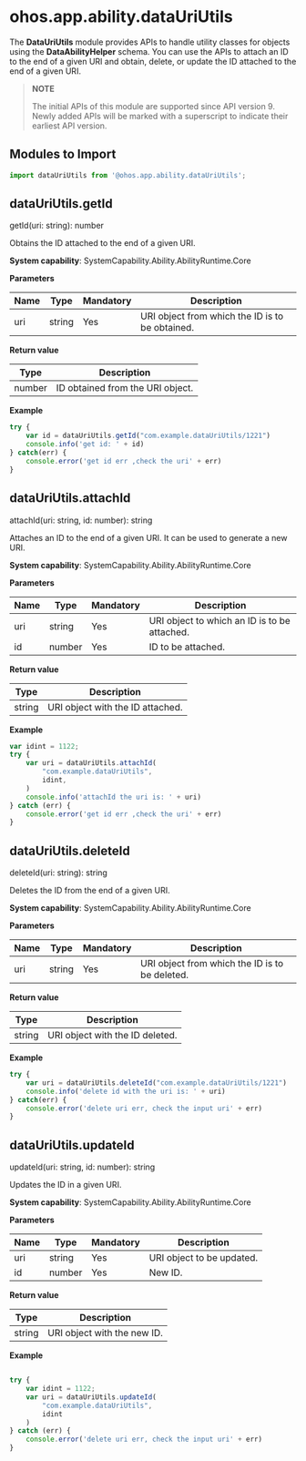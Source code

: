 # ohos.app.ability.dataUriUtils

The **DataUriUtils** module provides APIs to handle utility classes for objects using the **DataAbilityHelper** schema. You can use the APIs to attach an ID to the end of a given URI and obtain, delete, or update the ID attached to the end of a given URI.

> **NOTE**
> 
> The initial APIs of this module are supported since API version 9. Newly added APIs will be marked with a superscript to indicate their earliest API version.

## Modules to Import

```ts
import dataUriUtils from '@ohos.app.ability.dataUriUtils';
```

## dataUriUtils.getId

getId(uri: string): number

Obtains the ID attached to the end of a given URI.

**System capability**: SystemCapability.Ability.AbilityRuntime.Core

**Parameters**

| Name| Type  | Mandatory| Description                       |
| ---- | ------ | ---- | --------------------------- |
| uri  | string | Yes  | URI object from which the ID is to be obtained.|

**Return value**

| Type  | Description                    |
| ------ | ------------------------ |
| number | ID obtained from the URI object.|

**Example**

```ts
try {
    var id = dataUriUtils.getId("com.example.dataUriUtils/1221")
    console.info('get id: ' + id)
} catch(err) {
    console.error('get id err ,check the uri' + err)
}
```



## dataUriUtils.attachId

attachId(uri: string, id: number): string

Attaches an ID to the end of a given URI. It can be used to generate a new URI.

**System capability**: SystemCapability.Ability.AbilityRuntime.Core

**Parameters**

| Name| Type  | Mandatory| Description                       |
| ---- | ------ | ---- | --------------------------- |
| uri  | string | Yes  | URI object to which an ID is to be attached.|
| id   | number | Yes  | ID to be attached.           |

**Return value**

| Type  | Description                 |
| ------ | --------------------- |
| string | URI object with the ID attached.|

**Example**

```ts
var idint = 1122;
try {
    var uri = dataUriUtils.attachId(
        "com.example.dataUriUtils",
        idint,
    )
    console.info('attachId the uri is: ' + uri)
} catch (err) {
    console.error('get id err ,check the uri' + err)
}

```



## dataUriUtils.deleteId

deleteId(uri: string): string

Deletes the ID from the end of a given URI.

**System capability**: SystemCapability.Ability.AbilityRuntime.Core

**Parameters**

| Name| Type  | Mandatory| Description                       |
| ---- | ------ | ---- | --------------------------- |
| uri  | string | Yes  | URI object from which the ID is to be deleted.|

**Return value**

| Type  | Description               |
| ------ | ------------------- |
| string | URI object with the ID deleted.|

**Example**

```ts
try {
    var uri = dataUriUtils.deleteId("com.example.dataUriUtils/1221")
    console.info('delete id with the uri is: ' + uri)
} catch(err) {
    console.error('delete uri err, check the input uri' + err)
}

```



## dataUriUtils.updateId

updateId(uri: string, id: number): string

Updates the ID in a given URI.

**System capability**: SystemCapability.Ability.AbilityRuntime.Core

**Parameters**

| Name| Type  | Mandatory| Description               |
| ---- | ------ | ---- | ------------------- |
| uri  | string | Yes  | URI object to be updated.|
| id   | number | Yes  | New ID.           |

**Return value**

| Type  | Description           |
| ------ | --------------- |
| string | URI object with the new ID.|

**Example**

```ts

try {
    var idint = 1122;
    var uri = dataUriUtils.updateId(
        "com.example.dataUriUtils",
        idint
    )
} catch (err) {
    console.error('delete uri err, check the input uri' + err)
}
```
